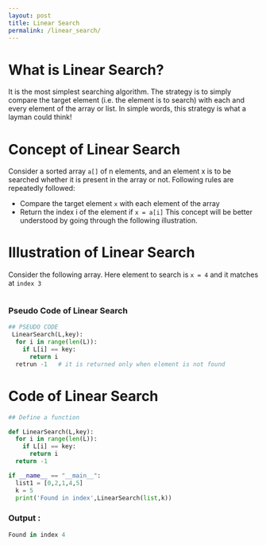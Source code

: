 ```yaml
---
layout: post
title: Linear Search
permalink: /linear_search/
---
```


# What is Linear Search?
It is the most simplest searching algorithm. The strategy is to simply compare the target element (i.e. the element is to search) with each and every element of the array or list. In simple words, this strategy is what a layman could think!

# Concept of Linear Search
Consider a sorted array `a[]` of n elements, and an element x is to be searched whether it is present in the array or not. 
Following rules are repeatedly followed:
 * Compare the target element `x` with each element of the array
 * Return the index i of the element if `x = a[i]`
This concept will be better understood by going through the following illustration. 
# Illustration of Linear Search
Consider the following array. Here element to search is `x = 4` and it matches at `index 3`

<p align="center">
   <img src="https://user-images.githubusercontent.com/35966401/48720491-0034de80-ec4a-11e8-8ed2-87ee327ff550.png" alt="" />
  
</p>

                                                                                       
### Pseudo Code of Linear Search
```py
## PSEUDO CODE
 LinearSearch(L,key):  
  for i in range(len(L)):
    if L[i] == key:
      return i
  retrun -1   # it is returned only when element is not found
```

# Code of Linear Search
```py
## Define a function 

def LinearSearch(L,key):  
  for i in range(len(L)):
    if L[i] == key:
      return i
  return -1

if __name__ == "__main__":  
  list1 = [0,2,1,4,5]
  k = 5
  print('Found in index',LinearSearch(list,k)) 
```
### Output :
```py 
Found in index 4 
```
